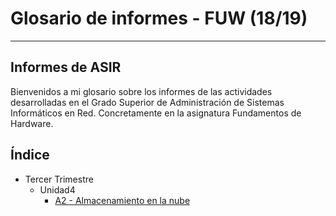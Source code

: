 
# Glosario de informes - FUW (18/19)

---

## Informes de ASIR

Bienvenidos a mi glosario sobre los informes de las actividades desarrolladas en el Grado Superior de Administración de Sistemas Informáticos en Red. Concretamente en la asignatura Fundamentos de Hardware.

## Índice

- Tercer Trimestre
  - Unidad4
    - [A2 - Almacenamiento en la nube](./TercerTrimestre/Unidad4/A2_Almacenamiento-en-la-nube)

